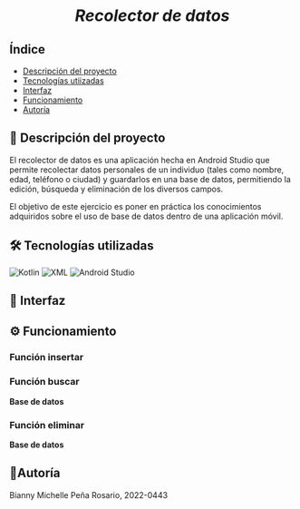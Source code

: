 <h1 align = "center"> <em> Recolector de datos </em> </h1>
<h2>Índice</h2>

+ [Descripción del proyecto](descripción-del-proyecto) <br>
+ [Tecnologías utiizadas](tecnologías_utilizadas) <br>
+ [Interfaz](interfaz) <br>
+ [Funcionamiento](funcionamiento) <br>
+ [Autoría](autoría)

## 💭 Descripción del proyecto</h2>
<p>
El recolector de datos es una aplicación hecha en Android Studio que permite recolectar datos personales de un individuo (tales como nombre, edad, teléfono o ciudad) y guardarlos en una base de datos, permitiendo la edición, búsqueda y eliminación de los diversos campos.

El objetivo de este ejercicio es poner en práctica los conocimientos adquiridos sobre el uso de base de datos dentro de una aplicación móvil.
</p>

## 🛠️ Tecnologías utilizadas
![Kotlin](https://img.shields.io/badge/Kotlin-0095D5?style=for-the-badge&logo=kotlin&logoColor=white)
![XML](https://img.shields.io/badge/XML-FF6600?style=for-the-badge&logo=xml&logoColor=white)
![Android Studio](https://img.shields.io/badge/Android%20Studio-3DDC84?style=for-the-badge&logo=android-studio&logoColor=white)

## 📱 Interfaz
## ⚙️ Funcionamiento
### Función insertar
### Función buscar
<b>Base de datos</b>
### Función eliminar
<b>Base de datos</b>

## 👤Autoría
<p>Bianny Michelle Peña Rosario, 2022-0443</p>
